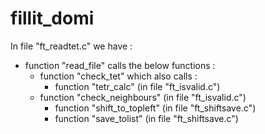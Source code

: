 # fillit_domi

In file "ft_readtet.c" we have :
  - function "read_file" calls the below functions :
      - function "check_tet" which also calls :
      	- function "tetr_calc"        (in file "ft_isvalid.c")
	- function "check_neighbours" (in file "ft_isvalid.c")
      - function "shift_to_topleft" (in file "ft_shiftsave.c")
      - function "save_tolist" (in file "ft_shiftsave.c")
